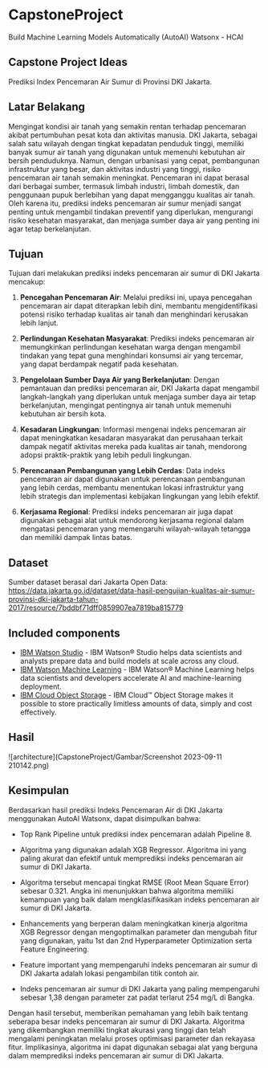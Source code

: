 # CapstoneProject
Build Machine Learning Models Automatically (AutoAI) Watsonx - HCAI

## Capstone Project Ideas
Prediksi Index Pencemaran Air Sumur di Provinsi DKI Jakarta.

## Latar Belakang
Mengingat kondisi air tanah yang semakin rentan terhadap pencemaran akibat pertumbuhan pesat kota dan aktivitas manusia. DKI Jakarta, sebagai salah satu wilayah dengan tingkat kepadatan penduduk tinggi, memiliki banyak sumur air tanah yang digunakan untuk memenuhi kebutuhan air bersih penduduknya. Namun, dengan urbanisasi yang cepat, pembangunan infrastruktur yang besar, dan aktivitas industri yang tinggi, risiko pencemaran air tanah semakin meningkat. Pencemaran ini dapat berasal dari berbagai sumber, termasuk limbah industri, limbah domestik, dan penggunaan pupuk berlebihan yang dapat mengganggu kualitas air tanah. Oleh karena itu, prediksi indeks pencemaran air sumur menjadi sangat penting untuk mengambil tindakan preventif yang diperlukan, mengurangi risiko kesehatan masyarakat, dan menjaga sumber daya air yang penting ini agar tetap berkelanjutan.

## Tujuan
Tujuan dari melakukan prediksi indeks pencemaran air sumur di DKI Jakarta mencakup:

1. **Pencegahan Pencemaran Air**: Melalui prediksi ini, upaya pencegahan pencemaran air dapat diterapkan lebih dini, membantu mengidentifikasi potensi risiko terhadap kualitas air tanah dan menghindari kerusakan lebih lanjut.

2. **Perlindungan Kesehatan Masyarakat**: Prediksi indeks pencemaran air memungkinkan perlindungan kesehatan warga dengan mengambil tindakan yang tepat guna menghindari konsumsi air yang tercemar, yang dapat berdampak negatif pada kesehatan.

3. **Pengelolaan Sumber Daya Air yang Berkelanjutan**: Dengan pemantauan dan prediksi pencemaran air, DKI Jakarta dapat mengambil langkah-langkah yang diperlukan untuk menjaga sumber daya air tetap berkelanjutan, mengingat pentingnya air tanah untuk memenuhi kebutuhan air bersih kota.

4. **Kesadaran Lingkungan**: Informasi mengenai indeks pencemaran air dapat meningkatkan kesadaran masyarakat dan perusahaan terkait dampak negatif aktivitas mereka pada kualitas air tanah, mendorong adopsi praktik-praktik yang lebih peduli lingkungan.

5. **Perencanaan Pembangunan yang Lebih Cerdas**: Data indeks pencemaran air dapat digunakan untuk perencanaan pembangunan yang lebih cerdas, membantu menentukan lokasi infrastruktur yang lebih strategis dan implementasi kebijakan lingkungan yang lebih efektif.

6. **Kerjasama Regional**: Prediksi indeks pencemaran air juga dapat digunakan sebagai alat untuk mendorong kerjasama regional dalam mengatasi pencemaran yang memengaruhi wilayah-wilayah tetangga dan memiliki dampak lintas batas.

## Dataset
Sumber dataset berasal dari Jakarta Open Data: https://data.jakarta.go.id/dataset/data-hasil-pengujian-kualitas-air-sumur-provinsi-dki-jakarta-tahun-2017/resource/7bddbf71dff0859907ea7819ba815779

## Included components
*	[IBM Watson Studio](https://cloud.ibm.com/catalog/services/watson-studio) - IBM Watson® Studio helps data scientists and analysts prepare data and build models at scale across any cloud.
*	[IBM Watson Machine Learning](https://cloud.ibm.com/catalog/services/machine-learning) - IBM Watson® Machine Learning helps data scientists and developers accelerate AI and machine-learning deployment. 
*	[IBM Cloud Object Storage](https://cloud.ibm.com/catalog/services/cloud-object-storage) - IBM Cloud™ Object Storage makes it possible to store practically limitless amounts of data, simply and cost effectively.

## Hasil
![architecture](CapstoneProject/Gambar/Screenshot 2023-09-11 210142.png)

## Kesimpulan
Berdasarkan hasil prediksi Indeks Pencemaran Air di DKI Jakarta menggunakan AutoAI Watsonx, dapat disimpulkan bahwa:

+ Top Rank Pipeline untuk prediksi index pencemaran adalah Pipeline 8.

+ Algoritma yang digunakan adalah XGB Regressor. Algoritma ini yang paling akurat dan efektif untuk memprediksi indeks pencemaran air sumur di DKI Jakarta.

+ Algoritma tersebut mencapai tingkat RMSE (Root Mean Square Error) sebesar 0.321. Angka ini menunjukkan bahwa algoritma memiliki kemampuan yang baik dalam mengklasifikasikan indeks pencemaran air sumur di DKI Jakarta.

+ Enhancements yang berperan dalam meningkatkan kinerja algoritma XGB Regressor dengan mengoptimalkan parameter dan mengubah fitur yang digunakan, yaitu 1st dan 2nd Hyperparameter Optimization serta Feature Engineering.

+ Feature important yang mempengaruhi indeks pencemaran air sumur di DKI Jakarta adalah lokasi pengambilan titik contoh air.

+ Indeks pencemaran air sumur di DKI Jakarta yang paling mempengaruhi sebesar 1,38 dengan parameter zat padat terlarut 254 mg/L di Bangka.

Dengan hasil tersebut, memberikan pemahaman yang lebih baik tentang seberapa besar indeks pencemaran air sumur di DKI Jakarta. Algoritma yang dikembangkan memiliki tingkat akurasi yang tinggi dan telah mengalami peningkatan melalui proses optimisasi parameter dan rekayasa fitur. Implikasinya, algoritma ini dapat digunakan sebagai alat yang berguna dalam memprediksi indeks pencemaran air sumur di DKI Jakarta.
